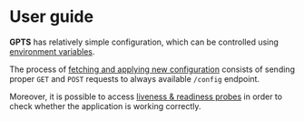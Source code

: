 # User guide

**GPTS** has relatively simple configuration, which can be controlled using [environment variables](envvars.md).

The process of [fetching and applying new configuration](config.md) consists of sending proper `GET` and `POST` requests to always available `/config` endpoint.

Moreover, it is possible to access [liveness & readiness probes](health.md) in order to check whether the application is working correctly.
